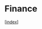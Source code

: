 # Finance

[[index]]

[//begin]: # "Autogenerated link references for markdown compatibility"
[index]: index.md "index"
[//end]: # "Autogenerated link references"